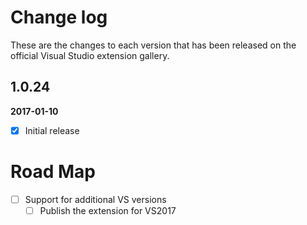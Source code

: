 # Change log

These are the changes to each version that has been released on the official Visual Studio extension gallery.

## 1.0.24

**2017-01-10** <!--07:30 UK / 07:30 UTC-->

- [x] Initial release

# Road Map

- [ ] Support for additional VS versions
   - [ ] Publish the extension for VS2017